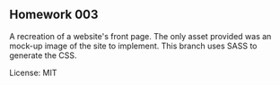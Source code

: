 ## Homework 003
A recreation of a website's front page.  The only asset provided was an mock-up image of the site to implement.
This branch uses SASS to generate the CSS.

License: MIT
